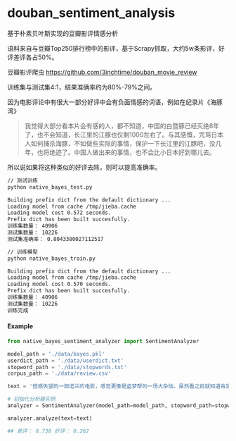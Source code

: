 # douban_sentiment_analysis
基于朴素贝叶斯实现的豆瓣影评情感分析

语料来自与豆瓣Top250排行榜中的影评，基于Scrapy抓取，大约5w条影评，好评差评各占50%。

豆瓣影评爬虫 <https://github.com/3inchtime/douban_movie_review>

训练集与测试集4:1，结果准确率约为80%-79%之间。

因为电影评论中有很大一部分好评中会有负面情感的词语，例如在纪录片《海豚湾》

> 我觉得大部分看本片会有感的人，都不知道，中国的白暨豚已经灭绝8年了，也不会知道，长江里的江豚也仅剩1000左右了。与其感慨，咒骂日本人如何捕杀海豚，不如做些实际的事情，保护一下长江里的江豚吧，没几年，也将绝迹了。中国人做出来的事情，也不会比小日本好到哪儿去。

所以说如果将这种类似的好评去除，则可以提高准确率。

```bash
// 测试训练
python native_bayes_test.py

Building prefix dict from the default dictionary ...
Loading model from cache /tmp/jieba.cache
Loading model cost 0.572 seconds.
Prefix dict has been built succesfully.
训练集数量： 40906
测试集数量： 10226
测试集准确率： 0.8043380027112517

// 训练模型
python native_bayes_train.py

Building prefix dict from the default dictionary ...
Loading model from cache /tmp/jieba.cache
Loading model cost 0.570 seconds.
Prefix dict has been built succesfully.
训练集数量： 40906
测试集数量： 10226
训练完成

``` 

#### Example

```Python
from native_bayes_sentiment_analyzer import SentimentAnalyzer

model_path = './data/bayes.pkl'
userdict_path = './data/userdict.txt'
stopword_path = './data/stopwords.txt'
corpus_path = './data/review.csv'

text = '倍感失望的一部诺兰的电影，感觉更像是盗梦帮的一场大杂烩。虽然看之前就知道肯定是一部无法超越前传2的蝙蝠狭，但真心没想到能差到这个地步。节奏的把控的失误和角色的定位模糊绝对是整部影片的硬伤。'

# 初始化分析器实例
analyzer = SentimentAnalyzer(model_path=model_path, stopword_path=stopword_path, userdict_path=userdict_path)

analyzer.analyze(text=text)

## 差评： 0.738 好评： 0.262

```
